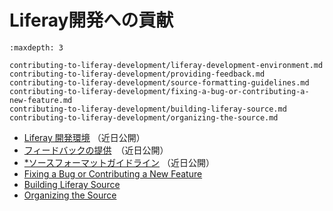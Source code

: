 # Liferay開発への貢献

```{toctree}
:maxdepth: 3

contributing-to-liferay-development/liferay-development-environment.md
contributing-to-liferay-development/providing-feedback.md
contributing-to-liferay-development/source-formatting-guidelines.md
contributing-to-liferay-development/fixing-a-bug-or-contributing-a-new-feature.md
contributing-to-liferay-development/building-liferay-source.md
contributing-to-liferay-development/organizing-the-source.md
```

* [Liferay 開発環境](./contributing-to-liferay-development/liferay-development-environment.md) （近日公開）
* [フィードバックの提供](./contributing-to-liferay-development/providing-feedback.md)　（近日公開）
* [*ソースフォーマットガイドライン](./contributing-to-liferay-development/source-formatting-guidelines.md) （近日公開）
* [Fixing a Bug or Contributing a New Feature](./contributing-to-liferay-development/fixing-a-bug-or-contributing-a-new-feature.md)
* [Building Liferay Source](./contributing-to-liferay-development/building-liferay-source.md)
* [Organizing the Source](./contributing-to-liferay-development/organizing-the-source.md)